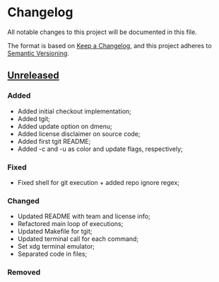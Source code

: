 # Changelog

All notable changes to this project will be documented in this file.

The format is based on [Keep a Changelog](https://keepachangelog.com/en/1.0.0/),
and this project adheres to [Semantic Versioning](https://semver.org/spec/v2.0.0.html).

## [Unreleased]

### Added

* Added initial checkout implementation;
* Added tgit;
* Added update option on dmenu;
* Added license disclaimer on source code;
* Added first tgit README;
* Added -c and -u as color and update flags, respectively;

### Fixed

* Fixed shell for git execution + added repo ignore regex;

### Changed

* Updated README with team and license info;
* Refactored main loop of executions;
* Updated Makefile for tgit;
* Updated terminal call for each command;
* Set xdg terminal emulator;
* Separated code in files;

### Removed

[unreleased]: https://github.com/TinyToolSH/tgit/compare/main...HEAD

